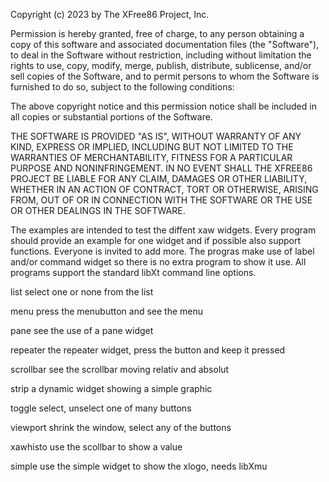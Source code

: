
 Copyright (c) 2023 by The XFree86 Project, Inc.

 Permission is hereby granted, free of charge, to any person obtaining a
 copy of this software and associated documentation files (the "Software"),
 to deal in the Software without restriction, including without limitation
 the rights to use, copy, modify, merge, publish, distribute, sublicense,
 and/or sell copies of the Software, and to permit persons to whom the
 Software is furnished to do so, subject to the following conditions:

 The above copyright notice and this permission notice shall be included in
 all copies or substantial portions of the Software.

 THE SOFTWARE IS PROVIDED "AS IS", WITHOUT WARRANTY OF ANY KIND, EXPRESS OR
 IMPLIED, INCLUDING BUT NOT LIMITED TO THE WARRANTIES OF MERCHANTABILITY,
 FITNESS FOR A PARTICULAR PURPOSE AND NONINFRINGEMENT.  IN NO EVENT SHALL
 THE XFREE86 PROJECT BE LIABLE FOR ANY CLAIM, DAMAGES OR OTHER LIABILITY,
 WHETHER IN AN ACTION OF CONTRACT, TORT OR OTHERWISE, ARISING FROM, OUT OF
 OR IN CONNECTION WITH THE SOFTWARE OR THE USE OR OTHER DEALINGS IN THE
 SOFTWARE.

The examples are intended to test the diffent xaw widgets.
Every program should provide an example for one widget and if possible
also support functions. Everyone is invited to add more.
The progras  make use of label and/or command widget so there is no
extra program to show it use. All programs support the standard libXt
command line options.

list
	select one or none from the list

menu
	press the menubutton and see the menu

pane
	see the use of a pane widget

repeater
	the repeater widget, press the button and keep it pressed

scrollbar
	see the scrollbar moving relativ and absolut

strip
	a dynamic widget showing a simple graphic

toggle
	select, unselect one of many buttons

viewport
	shrink the window, select any of the buttons

xawhisto
    use the scollbar to show a value

simple
    use the simple widget to show the xlogo, needs libXmu
